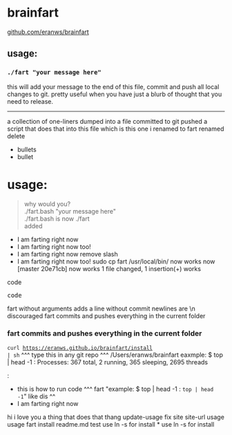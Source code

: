 # brainfart
[github.com/eranws/brainfart](https://github.com/eranws/brainfart)

## usage:  
### `./fart "your message here"`

this will add your message to the end of this file, commit and push all local changes to git.
pretty useful when you have just a blurb of thought that you need to release.

---

a collection of one-liners
dumped into a file
committed to git
pushed
a script that does that
into this file
which is this one
i
renamed to fart
renamed
delete
- bullets
- bullet
# usage:
> why would you?  
./fart.bash "your message here"  
./fart.bash is now ./fart  
added
- I am farting right now
- I am farting right now too!
- I am farting right now
remove slash
- I am farting right now too!
sudo cp fart /usr/local/bin/
now works
now [master 20e71cb] now works 1 file changed, 1 insertion(+) works

code
<pre>code</pre>

fart without arguments adds a line without commit
newlines are \n discouraged
fart commits and pushes everything in the current folder
### fart commits and pushes everything in the current folder
<code>curl https://eranws.github.io/brainfart/install | sh</code>
^^^ type this in any git repo ^^^
/Users/eranws/brainfart
eaxmple: $ top | head -1 : Processes: 367 total, 2 running, 365 sleeping, 2695 threads

:

- this is how to run code ^^^
fart "example: $ top | head -1 : `top | head -1`"
like dis ^^
- I am farting right now

hi i love you
a thing that does that thang
update-usage
fix
site
site-url
usage
usage
fart install readme.md test use ln -s for install
\* use ln -s for install

